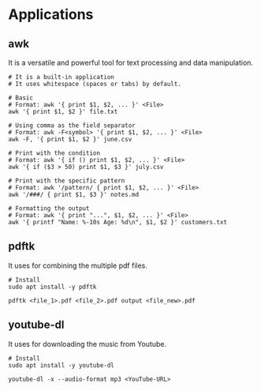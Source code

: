 <link rel="stylesheet" type="text/css" href="../styles.css">

# Applications
## awk
It is a versatile and powerful tool for text processing and data manipulation.
``` Shell
# It is a built-in application
# It uses whitespace (spaces or tabs) by default.

# Basic
# Format: awk '{ print $1, $2, ... }' <File>
awk '{ print $1, $2 }' file.txt

# Using comma as the field separator
# Format: awk -F<symbol> '{ print $1, $2, ... }' <File>
awk -F, '{ print $1, $2 }' june.csv

# Print with the condition
# Format: awk '{ if () print $1, $2, ... }' <File>
awk '{ if ($3 > 50) print $1, $3 }' july.csv

# Print with the specific pattern
# Format: awk '/pattern/ { print $1, $2, ... }' <File>
awk '/###/ { print $1, $3 }' notes.md

# Formatting the output
# Format: awk '{ print "...", $1, $2, ... }' <File>
awk '{ printf "Name: %-10s Age: %d\n", $1, $2 }' customers.txt
```

## pdftk
It uses for combining the multiple pdf files.
``` Shell
# Install
sudo apt install -y pdftk

pdftk <file_1>.pdf <file_2>.pdf output <file_new>.pdf
```

## youtube-dl
It uses for downloading the music from Youtube.
``` Shell
# Install
sudo apt install -y youtube-dl

youtube-dl -x --audio-format mp3 <YouTube-URL>
```
